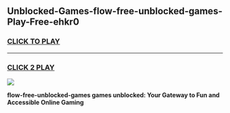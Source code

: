 
## Unblocked-Games-flow-free-unblocked-games-Play-Free-ehkr0
<h3>
<a href="https://premium76.site?title=flow-free-unblocked-games&ref=10A">CLICK TO PLAY</a></h3>
<hr>

<h3>
<a href="https://premium76.site?title=flow-free-unblocked-games&ref=10A">CLICK 2 PLAY</a>
  
</h3>

<a href="https://premium76.site?title=flow-free-unblocked-games&ref=10A"><img src="https://clearcache.store/games.png"></a>


**flow-free-unblocked-games games unblocked: Your Gateway to Fun and Accessible Online Gaming**
